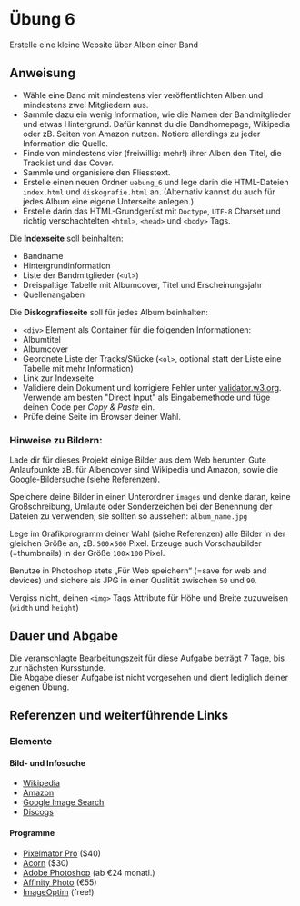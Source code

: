 # Übung 6

Erstelle eine kleine Website über Alben einer Band


## Anweisung

- Wähle eine Band mit mindestens vier veröffentlichten Alben und mindestens zwei Mitgliedern aus.
- Sammle dazu ein wenig Information, wie die Namen der Bandmitglieder und etwas Hintergrund. Dafür kannst du die Bandhomepage, Wikipedia oder zB. Seiten von Amazon nutzen. Notiere allerdings zu jeder Information die Quelle.
- Finde von mindestens vier (freiwillig: mehr!) ihrer Alben den Titel, die Tracklist und das Cover.
- Sammle und organisiere den Fliesstext.
- Erstelle einen neuen Ordner `uebung_6` und lege darin die HTML-Dateien `index.html` und `diskografie.html` an. (Alternativ kannst du auch für jedes Album eine eigene Unterseite anlegen.)
- Erstelle darin das HTML-Grundgerüst mit `Doctype`, `UTF-8` Charset und richtig verschachtelten `<html>`, `<head>` und `<body>` Tags.

Die **Indexseite** soll beinhalten:

- Bandname
- Hintergrundinformation
- Liste der Bandmitglieder (`<ul>`)
- Dreispaltige Tabelle mit Albumcover, Titel und Erscheinungsjahr
- Quellenangaben

Die **Diskografieseite** soll für jedes Album beinhalten:

- `<div>` Element als Container für die folgenden Informationen:
- Albumtitel
- Albumcover
- Geordnete Liste der Tracks/Stücke (`<ol>`, optional statt der Liste eine Tabelle mit mehr Information)
- Link zur Indexseite
- Validiere dein Dokument und korrigiere Fehler unter [validator.w3.org](http://validator.w3.org/). Verwende am besten "Direct Input" als Eingabemethode und füge deinen Code per *Copy & Paste* ein.
- Prüfe deine Seite im Browser deiner Wahl.

### Hinweise zu Bildern:

Lade dir für dieses Projekt einige Bilder aus dem Web herunter. Gute Anlaufpunkte zB. für Albencover sind Wikipedia und Amazon, sowie die Google-Bildersuche (siehe Referenzen).

Speichere deine Bilder in einen Unterordner `images` und denke daran, keine Großschreibung, Umlaute oder Sonderzeichen bei der Benennung der Dateien zu verwenden; sie sollten so aussehen: `album_name.jpg`

Lege im Grafikprogramm deiner Wahl (siehe Referenzen) alle Bilder in der gleichen Größe an, zB. `500`×`500` Pixel. Erzeuge auch Vorschaubilder (=thumbnails) in der Größe `100`×`100` Pixel.

Benutze in Photoshop stets „Für Web speichern“ (=save for web and devices) und sichere als JPG in einer Qualität zwischen `50` und `90`.

Vergiss nicht, deinen `<img>` Tags Attribute für Höhe und Breite zuzuweisen (`width` und `height`)


## Dauer und Abgabe

Die veranschlagte Bearbeitungszeit für diese Aufgabe beträgt 7 Tage, bis zur nächsten Kursstunde.  
Die Abgabe dieser Aufgabe ist nicht vorgesehen und dient lediglich deiner eigenen Übung.

## Referenzen und weiterführende Links

### Elemente

#### Bild- und Infosuche

- [Wikipedia](https://www.wikipedia.org/)
- [Amazon](https://smile.amazon.de/)
- [Google Image Search](https://images.google.com/)
- [Discogs](https://www.discogs.com/)

#### Programme

- [Pixelmator Pro](http://www.pixelmator.com/) ($40)
- [Acorn](https://flyingmeat.com/acorn/) ($30)
- [Adobe Photoshop](https://www.adobe.com/de/products/photoshop.html) (ab €24 monatl.)
- [Affinity Photo](https://affinity.serif.com/de/photo/) (€55)
- [ImageOptim](https://imageoptim.com/mac) (free!)
